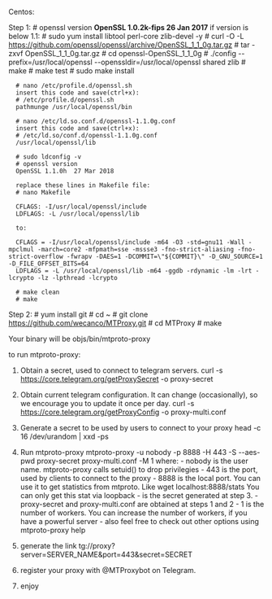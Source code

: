 Centos:

  Step 1:
    # openssl version
    **OpenSSL 1.0.2k-fips  26 Jan 2017**
    if version is below 1.1:
      # sudo yum install libtool perl-core zlib-devel -y
      # curl -O -L https://github.com/openssl/openssl/archive/OpenSSL_1_1_0g.tar.gz
      # tar -zxvf OpenSSL_1_1_0g.tar.gz
      # cd openssl-OpenSSL_1_1_0g
      # ./config --prefix=/usr/local/openssl --openssldir=/usr/local/openssl shared zlib
      # make
      # make test
      # sudo make install

      # nano /etc/profile.d/openssl.sh
      insert this code and save(ctrl+x):
      # /etc/profile.d/openssl.sh
      pathmunge /usr/local/openssl/bin

      # nano /etc/ld.so.conf.d/openssl-1.1.0g.conf
      insert this code and save(ctrl+x):
      # /etc/ld.so/conf.d/openssl-1.1.0g.conf
      /usr/local/openssl/lib

      # sudo ldconfig -v
      # openssl version
      OpenSSL 1.1.0h  27 Mar 2018

      replace these lines in Makefile file:
      # nano Makefile

      CFLAGS: -I/usr/local/openssl/include
      LDFLAGS: -L /usr/local/openssl/lib

      to:

      CFLAGS = -I/usr/local/openssl/include -m64 -O3 -std=gnu11 -Wall -mpclmul -march=core2 -mfpmath=sse -mssse3 -fno-strict-aliasing -fno-strict-overflow -fwrapv -DAES=1 -DCOMMIT=\"${COMMIT}\" -D_GNU_SOURCE=1 -D_FILE_OFFSET_BITS=64
      LDFLAGS = -L /usr/local/openssl/lib -m64 -ggdb -rdynamic -lm -lrt -lcrypto -lz -lpthread -lcrypto

      # make clean
      # make

  Step 2:
    # yum install git
    # cd ~
    # git clone https://github.com/wecanco/MTProxy.git
    # cd MTProxy
    # make

 Your binary will be objs/bin/mtproto-proxy

to run mtproto-proxy:
  1. Obtain a secret, used to connect to telegram servers. 
  curl -s https://core.telegram.org/getProxySecret -o proxy-secret

  2. Obtain current telegram configuration. It can change (occasionally), so we encourage you to update it once per day.
  curl -s https://core.telegram.org/getProxyConfig -o proxy-multi.conf

  3. Generate a secret to be used by users to connect to your proxy
  head -c 16 /dev/urandom | xxd -ps

  4. Run mtproto-proxy
        mtproto-proxy -u nobody -p 8888 -H 443 -S <secret> --aes-pwd proxy-secret proxy-multi.conf -M 1
  where:
          - nobody is the user name. mtproto-proxy calls setuid() to drop privilegies
          - 443 is the port, used by clients to connect to the proxy
          - 8888 is the local port. You can use it to get statistics from mtproto. Like wget localhost:8888/stats
            You can only get this stat via loopback
          - <secret> is the secret generated at step 3. 
          - proxy-secret and proxy-multi.conf are obtained at steps 1 and 2
          - 1 is the number of workers. You can increase the number of workers, if you have a powerful server
          - also feel free to check out other options using mtproto-proxy help 
             

  5. generate the  link tg://proxy?server=SERVER_NAME&port=443&secret=SECRET

  6.  register your proxy with @MTProxybot on Telegram.

  7. enjoy

